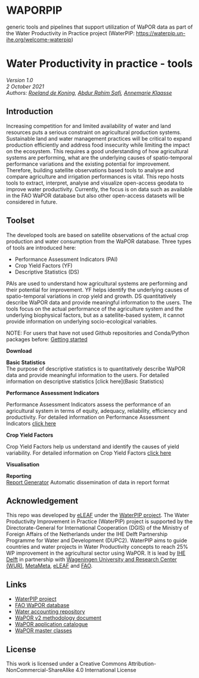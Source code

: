 # WAPORPIP
generic tools and pipelines that support utilization of WaPOR data as part of  the Water Productivity in Practice project (WaterPIP: https://waterpip.un-ihe.org/welcome-waterpip)

# Water Productivity in practice - tools  
_Version 1.0_  
_2 October 2021_   
_Authors: [Roeland de Koning](Roeland.de.Koning@eleaf.com), [Abdur Rahim Safi](Abdur.Rahim@eleaf.com), [Annemarie Klaasse](annemarie.klaasse@eleaf.com)_

## Introduction  

Increasing competition for and limited availability of water and land resources puts a serious constraint on agricultural production systems. Sustainable land and water management practices will be critical to expand production efficiently and address food insecurity while limiting the impact on the ecosystem. This requires a good understanding of how agricultural systems are performing, what are the underlying causes of spatio-temporal performance variations and the existing potential for improvement. Therefore, building satellite observations based tools to analyse and compare agriculture and irrigation performances is vital. This repo hosts tools to extract, interpret, analyse and visualize open-access geodata to improve water productivity. Currently, the focus is on data such as available in the FAO WaPOR database but also other open-access datasets will be considered in future.

## Toolset 

The developed tools are based on satellite observations of the actual crop production and water consumption from the WaPOR database. Three types of tools are introduced here: 
- Performance Assessment Indicators (PAI)
- Crop Yield Factors (YF)
- Descriptive Statistics (DS) 

PAIs are used to understand how agricultural systems are performing and their potential for improvement. YF helps identify the underlying causes of spatio-temporal variations in crop yield and growth. DS quantitatively describe WaPOR data and provide meaningful information to the users. The tools focus on the actual performance of the agriculture system and the underlying biophysical factors, but as a satellite-based system, it cannot provide information on underlying socio-ecological variables. 

NOTE: For users that have not used Github repositories and Conda/Python packages before: [Getting started](GettingStarted)  


**Download**  

**Basic Statistics**  
The purpose of descriptive statistics is to quantitatively describe WaPOR data and provide meaningful information to the users. For detailed information on descriptive statistics [click here](Basic Statistics)

**Performance Assessment Indicators**  

Performance Assessment Indicators assess the performance of an agricultural system in terms of equity, adequacy, reliability, efficiency and productivity. For detailed information on Performance Assessment Indicators [click here](Performance-Assessment-Indicators)

**Crop Yield Factors**

Crop Yield Factors help us understand and identify the causes of yield variability. For detailed information on Crop Yield Factors [click here](Crop-Yield-Factors)

**Visualisation**  

**Reporting**  
[Report Generator](ReportGenerator) Automatic dissemination of data in report format

## Acknowledgement  
This repo was developed by [eLEAF](https://www.eleaf.com) under the [WaterPIP project](https://waterpip.un-ihe.org/welcome-waterpip). The Water Productivity Improvement in Practice (WaterPIP) project is supported by the Directorate-General for International Cooperation (DGIS) of the Ministry of Foreign Affairs of the Netherlands under the IHE Delft Partnership Programme for Water and Development (DUPC2). WaterPIP aims to guide countries and water projects in Water Productivity concepts to reach 25% WP improvement in the agricultural sector using WaPOR. It is lead by [IHE Delft](https://www.un-ihe.org/) in partnership with [Wageningen University and Research Center (WUR)](https://www.wur.nl/), [MetaMeta](https://metameta.nl), [eLEAF](https://www.eleaf.com) and [FAO](https://www.fao.org).

## Links  
- [WaterPIP project](https://waterpip.un-ihe.org/welcome-waterpip)
- [FAO WaPOR database](https://wapor.apps.fao.org/home/WAPOR_2/1)
- [Water accounting repository](https://github.com/wateraccounting/WAPORWP)
- [WaPOR v2 methodology document](http://www.fao.org/3/ca9894en/CA9894EN.pdf)
- [WaPOR application catalogue](http://www.fao.org/in-action/remote-sensing-for-water-productivity/use-casesresources/en/)
- [WaPOR master classes](https://thewaterchannel.tv/videos/june-10-2020-monitoring-water-productivity-using-wapor-part-1/)

## License  
This work is licensed under a Creative Commons Attribution-NonCommercial-ShareAlike 4.0 International License
